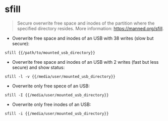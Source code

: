 # sfill

> Secure overwrite free space and inodes of the partition where the specified directory resides.
> More information: <https://manned.org/sfill>.

- Overwrite free space and inodes of an USB with 38 writes (slow but secure):

`sfill {{/path/to/mounted_usb_directory}}`

- Overwrite free space and inodes of an USB with 2 writes (fast but less secure) and show status:

`sfill -l -v {{/media/user/mounted_usb_directory}}`

- Overwrite only free spece of an USB:

`sfill -I {{/media/user/mounted_usb_directory}}`

- Overwrite only free inodes of an USB:

`sfill -i {{/media/user/mounted_usb_directory}}`
